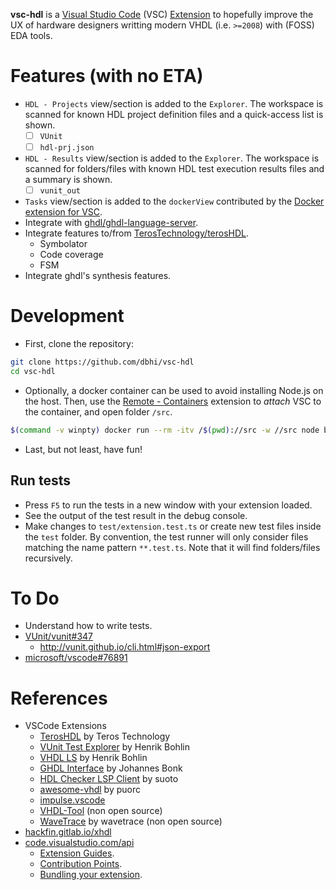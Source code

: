 **vsc-hdl** is a [Visual Studio Code](https://code.visualstudio.com/) (VSC) [Extension](https://code.visualstudio.com/docs/editor/extension-gallery) to hopefully improve the UX of hardware designers writting modern VHDL (i.e. `>=2008`) with (FOSS) EDA tools.

# Features (with no ETA)

- `HDL - Projects` view/section is added to the `Explorer`. The workspace is scanned for known HDL project definition files and a quick-access list is shown.
  - [ ] `VUnit`
  - [ ] `hdl-prj.json`
- `HDL - Results` view/section is added to the `Explorer`. The workspace is scanned for folders/files with known HDL test execution results files and a summary is shown.
  - [ ] `vunit_out`
- `Tasks` view/section is added to the `dockerView` contributed by the [Docker extension for VSC](https://github.com/microsoft/vscode-docker).
- Integrate with [ghdl/ghdl-language-server](https://github.com/ghdl/ghdl-language-server).
- Integrate features to/from [TerosTechnology/terosHDL](https://github.com/TerosTechnology/terosHDL).
  - Symbolator
  - Code coverage
  - FSM
- Integrate ghdl's synthesis features.

# Development

- First, clone the repository:

```sh
git clone https://github.com/dbhi/vsc-hdl
cd vsc-hdl
```

- Optionally, a docker container can be used to avoid installing Node.js on the host. Then, use the [Remote - Containers](https://marketplace.visualstudio.com/items?itemName=ms-vscode-remote.remote-containers) extension to *attach* VSC to the container, and open folder `/src`.

```sh
$(command -v winpty) docker run --rm -itv /$(pwd)://src -w //src node bash
```

- Last, but not least, have fun!

## Run tests

- Press `F5` to run the tests in a new window with your extension loaded.
- See the output of the test result in the debug console.
- Make changes to `test/extension.test.ts` or create new test files inside the `test` folder. By convention, the test runner will only consider files matching the name pattern `**.test.ts`. Note that it will find folders/files recursively.

# To Do

- Understand how to write tests.
- [VUnit/vunit#347](https://github.com/VUnit/vunit/issues/347)
  - http://vunit.github.io/cli.html#json-export
- [microsoft/vscode#76891](https://github.com/microsoft/vscode/issues/76891)

# References

- VSCode Extensions
  - [TerosHDL](https://marketplace.visualstudio.com/items?itemName=teros-technology.teroshdl) by Teros Technology
  - [VUnit Test Explorer](https://marketplace.visualstudio.com/items?itemName=hbohlin.vunit-test-explorer) by Henrik Bohlin
  - [VHDL LS](https://marketplace.visualstudio.com/items?itemName=hbohlin.vhdl-ls) by Henrik Bohlin
  - [GHDL Interface](https://github.com/johannesbonk/vscode-ghdl-interface) by Johannes Bonk
  - [HDL Checker LSP Client](https://marketplace.visualstudio.com/items?itemName=suoto.hdl-checker-client) by suoto
  - [awesome-vhdl](https://github.com/puorc/awesome-vhdl) by puorc
  - [impulse.vscode](https://github.com/toem/impulse.vscode)
  - [VHDL-Tool](https://marketplace.visualstudio.com/items?itemName=vhdl-tool.vhdl-tool) (non open source)
  - [WaveTrace](https://marketplace.visualstudio.com/items?itemName=wavetrace.wavetrace) by wavetrace (non open source)
- [hackfin.gitlab.io/xhdl](https://hackfin.gitlab.io/xhdl/)
- [code.visualstudio.com/api](https://code.visualstudio.com/api)
  - [Extension Guides](https://code.visualstudio.com/api/extension-guides/overview).
  - [Contribution Points](https://code.visualstudio.com/api/references/contribution-points).
  - [Bundling your extension](https://code.visualstudio.com/api/working-with-extensions/testing-extension).
